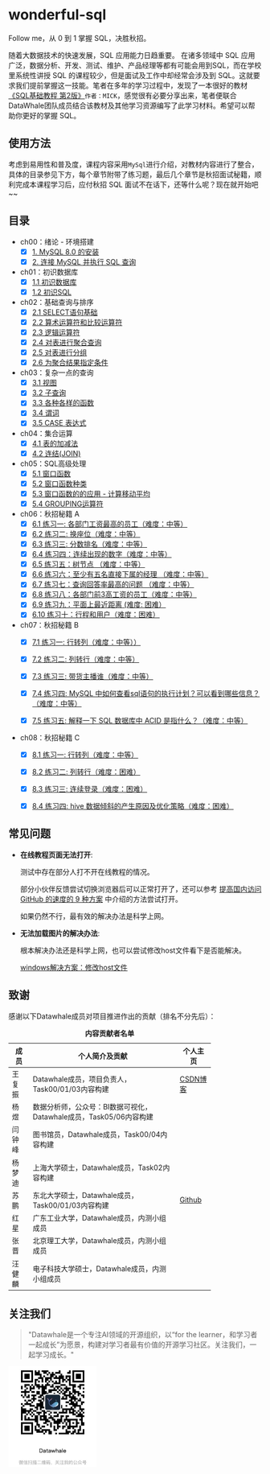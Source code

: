 # wonderful-sql
Follow me，从 0 到 1 掌握 SQL，决胜秋招。

随着大数据技术的快速发展，SQL 应用能力日趋重要。 在诸多领域中 SQL 应用广泛，数据分析、开发、测试、维护、产品经理等都有可能会用到SQL，而在学校里系统性讲授 SQL 的课程较少，但是面试及工作中却经常会涉及到 SQL。这就要求我们提前掌握这一技能。笔者在多年的学习过程中，发现了一本很好的教材[《SQL基础教程 第2版》](https://book.douban.com/subject/27055712/)`作者：MICK`，感觉很有必要分享出来，笔者便联合DataWhale团队成员结合该教材及其他学习资源编写了此学习材料。希望可以帮助你更好的掌握 SQL。

## 使用方法

考虑到易用性和普及度，课程内容采用`MySql`进行介绍，对教材内容进行了整合，具体的目录参见下方，每个章节附带了练习题，最后几个章节是秋招面试秘籍，顺利完成本课程学习后，应付秋招 SQL 面试不在话下，还等什么呢？现在就开始吧~~

## 目录

* ch00：绪论 - 环境搭建
    - [x] [1. MySQL 8.0 的安装](https://github.com/datawhalechina/team-learning-sql/blob/main/Task00%EF%BC%9A%E7%BB%AA%E8%AE%BA%20-%20%E7%8E%AF%E5%A2%83%E6%90%AD%E5%BB%BA.md#1-mysql-80-%E7%9A%84%E5%AE%89%E8%A3%85)
    - [x] [2. 连接 MySQL 并执行 SQL 查询](https://github.com/datawhalechina/team-learning-sql/blob/main/Task00%EF%BC%9A%E7%BB%AA%E8%AE%BA%20-%20%E7%8E%AF%E5%A2%83%E6%90%AD%E5%BB%BA.md#2-%E8%BF%9E%E6%8E%A5-mysql-%E5%B9%B6%E6%89%A7%E8%A1%8C-sql-%E6%9F%A5%E8%AF%A2)

* ch01：初识数据库
    - [x] [1.1 初识数据库](https://github.com/datawhalechina/team-learning-sql/blob/main/Task01%EF%BC%9A%E5%88%9D%E8%AF%86%E6%95%B0%E6%8D%AE%E5%BA%93.md#11-%E5%88%9D%E8%AF%86%E6%95%B0%E6%8D%AE%E5%BA%93)
    - [x] [1.2 初识SQL](https://github.com/datawhalechina/team-learning-sql/blob/main/Task01%EF%BC%9A%E5%88%9D%E8%AF%86%E6%95%B0%E6%8D%AE%E5%BA%93.md#11-%E5%88%9D%E8%AF%86%E6%95%B0%E6%8D%AE%E5%BA%93)

* ch02：基础查询与排序
    - [x] [2.1 SELECT语句基础](https://github.com/datawhalechina/team-learning-sql/blob/main/Task02%EF%BC%9A%E5%9F%BA%E7%A1%80%E6%9F%A5%E8%AF%A2%E4%B8%8E%E6%8E%92%E5%BA%8F.md#21-select%E8%AF%AD%E5%8F%A5%E5%9F%BA%E7%A1%80)
    - [x] [2.2 算术运算符和比较运算符](https://github.com/datawhalechina/team-learning-sql/blob/main/Task02%EF%BC%9A%E5%9F%BA%E7%A1%80%E6%9F%A5%E8%AF%A2%E4%B8%8E%E6%8E%92%E5%BA%8F.md#22-%E7%AE%97%E6%9C%AF%E8%BF%90%E7%AE%97%E7%AC%A6%E5%92%8C%E6%AF%94%E8%BE%83%E8%BF%90%E7%AE%97%E7%AC%A6)
    - [x] [2.3 逻辑运算符](https://github.com/datawhalechina/team-learning-sql/blob/main/Task02%EF%BC%9A%E5%9F%BA%E7%A1%80%E6%9F%A5%E8%AF%A2%E4%B8%8E%E6%8E%92%E5%BA%8F.md#23-%E9%80%BB%E8%BE%91%E8%BF%90%E7%AE%97%E7%AC%A6)
    - [x] [2.4 对表进行聚合查询](https://github.com/datawhalechina/team-learning-sql/blob/main/Task02%EF%BC%9A%E5%9F%BA%E7%A1%80%E6%9F%A5%E8%AF%A2%E4%B8%8E%E6%8E%92%E5%BA%8F.md#24-%E5%AF%B9%E8%A1%A8%E8%BF%9B%E8%A1%8C%E8%81%9A%E5%90%88%E6%9F%A5%E8%AF%A2)
    - [x] [2.5 对表进行分组](https://github.com/datawhalechina/team-learning-sql/blob/main/Task02%EF%BC%9A%E5%9F%BA%E7%A1%80%E6%9F%A5%E8%AF%A2%E4%B8%8E%E6%8E%92%E5%BA%8F.md#25-%E5%AF%B9%E8%A1%A8%E8%BF%9B%E8%A1%8C%E5%88%86%E7%BB%84)
    - [x] [2.6 为聚合结果指定条件](https://github.com/datawhalechina/team-learning-sql/blob/main/Task02%EF%BC%9A%E5%9F%BA%E7%A1%80%E6%9F%A5%E8%AF%A2%E4%B8%8E%E6%8E%92%E5%BA%8F.md#26-%E4%B8%BA%E8%81%9A%E5%90%88%E7%BB%93%E6%9E%9C%E6%8C%87%E5%AE%9A%E6%9D%A1%E4%BB%B6)

* ch03：复杂一点的查询
    - [x] [3.1 视图](https://github.com/datawhalechina/team-learning-sql/blob/main/Task03%EF%BC%9A%E5%A4%8D%E6%9D%82%E4%B8%80%E7%82%B9%E7%9A%84%E6%9F%A5%E8%AF%A2.md#31-%E8%A7%86%E5%9B%BE)
    - [x] [3.2 子查询](https://github.com/datawhalechina/team-learning-sql/blob/main/Task03%EF%BC%9A%E5%A4%8D%E6%9D%82%E4%B8%80%E7%82%B9%E7%9A%84%E6%9F%A5%E8%AF%A2.md#33-%E5%90%84%E7%A7%8D%E5%90%84%E6%A0%B7%E7%9A%84%E5%87%BD%E6%95%B0)
    - [x] [3.3 各种各样的函数](https://github.com/datawhalechina/team-learning-sql/blob/main/Task03%EF%BC%9A%E5%A4%8D%E6%9D%82%E4%B8%80%E7%82%B9%E7%9A%84%E6%9F%A5%E8%AF%A2.md#33-%E5%90%84%E7%A7%8D%E5%90%84%E6%A0%B7%E7%9A%84%E5%87%BD%E6%95%B0)
    - [x] [3.4 谓词](https://github.com/datawhalechina/team-learning-sql/blob/main/Task03%EF%BC%9A%E5%A4%8D%E6%9D%82%E4%B8%80%E7%82%B9%E7%9A%84%E6%9F%A5%E8%AF%A2.md#34-%E8%B0%93%E8%AF%8D)
    - [x] [3.5 CASE 表达式](https://github.com/datawhalechina/team-learning-sql/blob/main/Task03%EF%BC%9A%E5%A4%8D%E6%9D%82%E4%B8%80%E7%82%B9%E7%9A%84%E6%9F%A5%E8%AF%A2.md#35-case-%E8%A1%A8%E8%BE%BE%E5%BC%8F)

* ch04：集合运算
    - [x] [4.1 表的加减法](https://github.com/datawhalechina/team-learning-sql/blob/main/Task04%EF%BC%9A%E9%9B%86%E5%90%88%E8%BF%90%E7%AE%97.md#41-%E8%A1%A8%E7%9A%84%E5%8A%A0%E5%87%8F%E6%B3%95)
    - [x] [4.2 连结(JOIN)](https://github.com/datawhalechina/team-learning-sql/blob/main/Task04%EF%BC%9A%E9%9B%86%E5%90%88%E8%BF%90%E7%AE%97.md#42-%E8%BF%9E%E7%BB%93join)

* ch05：SQL高级处理
    - [x] [5.1 窗口函数](https://github.com/datawhalechina/team-learning-sql/blob/main/Task05%EF%BC%9ASQL%E9%AB%98%E7%BA%A7%E5%A4%84%E7%90%86.md#51-%E7%AA%97%E5%8F%A3%E5%87%BD%E6%95%B0)
    - [x] [5.2 窗口函数种类](https://github.com/datawhalechina/team-learning-sql/blob/main/Task05%EF%BC%9ASQL%E9%AB%98%E7%BA%A7%E5%A4%84%E7%90%86.md#52-%E7%AA%97%E5%8F%A3%E5%87%BD%E6%95%B0%E7%A7%8D%E7%B1%BB)
    - [x] [5.3 窗口函数的的应用 - 计算移动平均](https://github.com/datawhalechina/team-learning-sql/blob/main/Task05%EF%BC%9ASQL%E9%AB%98%E7%BA%A7%E5%A4%84%E7%90%86.md#53-%E7%AA%97%E5%8F%A3%E5%87%BD%E6%95%B0%E7%9A%84%E7%9A%84%E5%BA%94%E7%94%A8---%E8%AE%A1%E7%AE%97%E7%A7%BB%E5%8A%A8%E5%B9%B3%E5%9D%87)
    - [x] [5.4 GROUPING运算符](https://github.com/datawhalechina/team-learning-sql/blob/main/Task05%EF%BC%9ASQL%E9%AB%98%E7%BA%A7%E5%A4%84%E7%90%86.md#54-grouping%E8%BF%90%E7%AE%97%E7%AC%A6)

* ch06：秋招秘籍 A
    - [x] [6.1 练习一: 各部门工资最高的员工（难度：中等）](https://github.com/datawhalechina/team-learning-sql/blob/main/Task06%EF%BC%9A%E7%BB%BC%E5%90%88%E7%BB%83%E4%B9%A0.md#%E7%BB%83%E4%B9%A0%E4%B8%80-%E5%90%84%E9%83%A8%E9%97%A8%E5%B7%A5%E8%B5%84%E6%9C%80%E9%AB%98%E7%9A%84%E5%91%98%E5%B7%A5%E9%9A%BE%E5%BA%A6%E4%B8%AD%E7%AD%89)
    - [x] [6.2 练习二: 换座位（难度：中等）](https://github.com/datawhalechina/team-learning-sql/blob/main/Task06%EF%BC%9A%E7%BB%BC%E5%90%88%E7%BB%83%E4%B9%A0.md#%E7%BB%83%E4%B9%A0%E4%BA%8C-%E6%8D%A2%E5%BA%A7%E4%BD%8D%E9%9A%BE%E5%BA%A6%E4%B8%AD%E7%AD%89)
    - [x] [6.3 练习三: 分数排名（难度：中等）](https://github.com/datawhalechina/team-learning-sql/blob/main/Task06%EF%BC%9A%E7%BB%BC%E5%90%88%E7%BB%83%E4%B9%A0.md#%E7%BB%83%E4%B9%A0%E4%B8%89--%E5%88%86%E6%95%B0%E6%8E%92%E5%90%8D%E9%9A%BE%E5%BA%A6%E4%B8%AD%E7%AD%89)
    - [x] [6.4 练习四：连续出现的数字（难度：中等）](https://github.com/datawhalechina/team-learning-sql/blob/main/Task06%EF%BC%9A%E7%BB%BC%E5%90%88%E7%BB%83%E4%B9%A0.md#%E7%BB%83%E4%B9%A0%E5%9B%9B%E8%BF%9E%E7%BB%AD%E5%87%BA%E7%8E%B0%E7%9A%84%E6%95%B0%E5%AD%97%E9%9A%BE%E5%BA%A6%E4%B8%AD%E7%AD%89)
    - [x] [6.5 练习五：树节点 （难度：中等）](https://github.com/datawhalechina/team-learning-sql/blob/main/Task06%EF%BC%9A%E7%BB%BC%E5%90%88%E7%BB%83%E4%B9%A0.md#%E7%BB%83%E4%B9%A0%E4%BA%94%E6%A0%91%E8%8A%82%E7%82%B9-%E9%9A%BE%E5%BA%A6%E4%B8%AD%E7%AD%89)
    - [x] [6.6 练习六：至少有五名直接下属的经理 （难度：中等）](https://github.com/datawhalechina/team-learning-sql/blob/main/Task06%EF%BC%9A%E7%BB%BC%E5%90%88%E7%BB%83%E4%B9%A0.md#%E7%BB%83%E4%B9%A0%E5%85%AD%E8%87%B3%E5%B0%91%E6%9C%89%E4%BA%94%E5%90%8D%E7%9B%B4%E6%8E%A5%E4%B8%8B%E5%B1%9E%E7%9A%84%E7%BB%8F%E7%90%86-%E9%9A%BE%E5%BA%A6%E4%B8%AD%E7%AD%89)
    - [x] [6.7 练习七：查询回答率最高的问题 （难度：中等）](https://github.com/datawhalechina/team-learning-sql/blob/main/Task06%EF%BC%9A%E7%BB%BC%E5%90%88%E7%BB%83%E4%B9%A0.md#%E7%BB%83%E4%B9%A0%E5%85%AB%E6%9F%A5%E8%AF%A2%E5%9B%9E%E7%AD%94%E7%8E%87%E6%9C%80%E9%AB%98%E7%9A%84%E9%97%AE%E9%A2%98-%E9%9A%BE%E5%BA%A6%E4%B8%AD%E7%AD%89)
    - [x] [6.8 练习八：各部门前3高工资的员工（难度：中等）](https://github.com/datawhalechina/team-learning-sql/blob/main/Task06%EF%BC%9A%E7%BB%BC%E5%90%88%E7%BB%83%E4%B9%A0.md#%E7%BB%83%E4%B9%A0%E4%B9%9D%E5%90%84%E9%83%A8%E9%97%A8%E5%89%8D3%E9%AB%98%E5%B7%A5%E8%B5%84%E7%9A%84%E5%91%98%E5%B7%A5%E9%9A%BE%E5%BA%A6%E4%B8%AD%E7%AD%89)
    - [x] [6.9 练习九：平面上最近距离 (难度: 困难）](https://github.com/datawhalechina/team-learning-sql/blob/main/Task06%EF%BC%9A%E7%BB%BC%E5%90%88%E7%BB%83%E4%B9%A0.md#%E7%BB%83%E4%B9%A0%E5%8D%81%E5%B9%B3%E9%9D%A2%E4%B8%8A%E6%9C%80%E8%BF%91%E8%B7%9D%E7%A6%BB-%E9%9A%BE%E5%BA%A6-%E5%9B%B0%E9%9A%BE)
    - [x] [6.10 练习十：行程和用户（难度：困难）](https://github.com/datawhalechina/team-learning-sql/blob/main/Task06%EF%BC%9A%E7%BB%BC%E5%90%88%E7%BB%83%E4%B9%A0.md#%E7%BB%83%E4%B9%A0%E5%8D%81%E4%B8%80%E8%A1%8C%E7%A8%8B%E5%92%8C%E7%94%A8%E6%88%B7%E9%9A%BE%E5%BA%A6%E5%9B%B0%E9%9A%BE)

* ch07：秋招秘籍 B
    - [x] [7.1 练习一: 行转列（难度：中等））](https://github.com/datawhalechina/wonderful-sql/blob/main/ch07:%20%E7%A7%8B%E6%8B%9B%E7%A7%98%E7%B1%8D%20B.md#%E7%BB%83%E4%B9%A0%E4%B8%80%E8%A1%8C%E8%BD%AC%E5%88%97)
    - [x] [7.2 练习二: 列转行（难度：中等）](https://github.com/datawhalechina/wonderful-sql/blob/main/ch07:%20%E7%A7%8B%E6%8B%9B%E7%A7%98%E7%B1%8D%20B.md#%E7%BB%83%E4%B9%A0%E4%BA%8C%E5%88%97%E8%BD%AC%E8%A1%8C)
    - [x] [7.3 练习三: 带货主播谁（难度：中等）](https://github.com/datawhalechina/wonderful-sql/blob/main/ch07:%20%E7%A7%8B%E6%8B%9B%E7%A7%98%E7%B1%8D%20B.md#%E7%BB%83%E4%B9%A0%E4%B8%89%E5%B8%A6%E8%B4%A7%E4%B8%BB%E6%92%AD)
    - [x] [7.4 练习四: MySQL 中如何查看sql语句的执行计划？可以看到哪些信息？（难度：中等）](https://github.com/datawhalechina/wonderful-sql/blob/main/ch07:%20%E7%A7%8B%E6%8B%9B%E7%A7%98%E7%B1%8D%20B.md#%E7%BB%83%E4%B9%A0%E5%9B%9Bmysql-%E4%B8%AD%E5%A6%82%E4%BD%95%E6%9F%A5%E7%9C%8Bsql%E8%AF%AD%E5%8F%A5%E7%9A%84%E6%89%A7%E8%A1%8C%E8%AE%A1%E5%88%92%E5%8F%AF%E4%BB%A5%E7%9C%8B%E5%88%B0%E5%93%AA%E4%BA%9B%E4%BF%A1%E6%81%AF)
    - [x] [7.5 练习五: 解释一下 SQL 数据库中 ACID 是指什么？（难度：中等）](https://github.com/datawhalechina/wonderful-sql/blob/main/ch07:%20%E7%A7%8B%E6%8B%9B%E7%A7%98%E7%B1%8D%20B.md#%E7%BB%83%E4%B9%A0%E4%BA%94%E8%A7%A3%E9%87%8A%E4%B8%80%E4%B8%8B-sql-%E6%95%B0%E6%8D%AE%E5%BA%93%E4%B8%AD-acid-%E6%98%AF%E6%8C%87%E4%BB%80%E4%B9%88)


* ch08：秋招秘籍 C
    - [x] [8.1 练习一: 行转列（难度：中等）](https://github.com/datawhalechina/wonderful-sql/blob/main/ch08:%20%E7%A7%8B%E6%8B%9B%E7%A7%98%E7%B1%8D%20C.md#%E7%BB%83%E4%B9%A0%E4%B8%80%E8%A1%8C%E8%BD%AC%E5%88%97)
    - [x] [8.2 练习二: 列转行（难度：困难）](https://github.com/datawhalechina/wonderful-sql/blob/main/ch08:%20%E7%A7%8B%E6%8B%9B%E7%A7%98%E7%B1%8D%20C.md#%E7%BB%83%E4%B9%A0%E4%BA%8C%E5%88%97%E8%BD%AC%E8%A1%8C)
    - [x] [8.3 练习三: 连续登录（难度：困难）](https://github.com/datawhalechina/wonderful-sql/blob/main/ch08:%20%E7%A7%8B%E6%8B%9B%E7%A7%98%E7%B1%8D%20C.md#%E7%BB%83%E4%B9%A0%E4%B8%89%E8%BF%9E%E7%BB%AD%E7%99%BB%E5%BD%95)
    - [x] [8.4 练习四: hive 数据倾斜的产生原因及优化策略（难度：困难）](https://github.com/datawhalechina/wonderful-sql/blob/main/ch08:%20%E7%A7%8B%E6%8B%9B%E7%A7%98%E7%B1%8D%20C.md#%E7%BB%83%E4%B9%A0%E5%9B%9Bhive-%E6%95%B0%E6%8D%AE%E5%80%BE%E6%96%9C%E7%9A%84%E4%BA%A7%E7%94%9F%E5%8E%9F%E5%9B%A0%E5%8F%8A%E4%BC%98%E5%8C%96%E7%AD%96%E7%95%A5)


## 常见问题

- **在线教程页面无法打开**: 

    测试中存在部分人打不开在线教程的情况。

    部分小伙伴反馈尝试切换浏览器后可以正常打开了，还可以参考 [提高国内访问 GitHub 的速度的 9 种方案](https://mp.weixin.qq.com/s/sHQ0yjqYNgEb1Bw_X0BxZg) 中介绍的方法尝试打开。
    
    如果仍然不行，最有效的解决办法是科学上网。

- **无法加载图片的解决办法**: 

    根本解决办法还是科学上网，也可以尝试修改host文件看下是否能解决。

    [windows解决方案：修改host文件](https://blog.csdn.net/u011583927/article/details/104384169)


## 致谢

感谢以下Datawhale成员对项目推进作出的贡献（排名不分先后）：

<table align="center" style="width:80%;">
  <caption><b>内容贡献者名单</b></caption>
<thead>
  <tr>
    <th>成员</th>
    <th>个人简介及贡献</th>
    <th>个人主页</th>
  </tr>
</thead>
<tbody>
  <tr>
    <td><span style="font-weight:normal;font-style:normal;text-decoration:none">王复振</span></td>
    <td><span style="font-weight:normal;font-style:normal;text-decoration:none">Datawhale成员，项目负责人，Task00/01/03内容构建 </td>
    <td><a href="https://blog.csdn.net/mba1398">CSDN博客</a></td>
  </tr>
  <tr>
    <td><span style="font-weight:normal;font-style:normal;text-decoration:none">杨煜</span></td>
    <td><span style="font-weight:normal;font-style:normal;text-decoration:none">数据分析师，公众号：BI数据可视化，Datawhale成员，Task05/06内容构建</td>
    <td></td>
  </tr>
  <tr>
    <td><span style="font-weight:normal;font-style:normal;text-decoration:none">闫钟峰</span></td>
    <td><span style="font-weight:normal;font-style:normal;text-decoration:none">图书馆员，Datawhale成员，Task00/04内容构建</td>
    <td></td>
  </tr>
  <tr>
    <td><span style="font-weight:normal;font-style:normal;text-decoration:none">杨梦迪</span></td>
    <td><span style="font-weight:normal;font-style:normal;text-decoration:none">上海大学硕士，Datawhale成员，Task02内容构建</td>
    <td></td>
  </tr>
  <tr>
    <td><span style="font-weight:normal;font-style:normal;text-decoration:none">苏鹏</span></td>
    <td><span style="font-weight:normal;font-style:normal;text-decoration:none">东北大学硕士，Datawhale成员，Task00/01/03内容构建</td>
    <td><a href="https://github.com/SuperSupeng">Github</a></td>
  </tr>
  <tr>
    <td><span style="font-weight:normal;font-style:normal;text-decoration:none">红星</span></td>
    <td><span style="font-weight:normal;font-style:normal;text-decoration:none">广东工业大学，Datawhale成员，内测小组成员</td>
    <td></td>
  </tr>
  <tr>
    <td><span style="font-weight:normal;font-style:normal;text-decoration:none">张晋</span></td>
    <td><span style="font-weight:normal;font-style:normal;text-decoration:none">北京理工大学，Datawhale成员，内测小组成员</td>
    <td></td>
  </tr>
  <tr>
    <td><span style="font-weight:normal;font-style:normal;text-decoration:none">汪健麟</span></td>
    <td><span style="font-weight:normal;font-style:normal;text-decoration:none">电子科技大学硕士，Datawhale成员，内测小组成员</td>
    <td></td>
  </tr>
</tbody>
</table> 


## 关注我们

> "Datawhale是一个专注AI领域的开源组织，以“for the learner，和学习者一起成长”为愿景，构建对学习者最有价值的开源学习社区。关注我们，一起学习成长。"

<img src="./img/datawhale_code.jpeg" width="175" height= "200">
